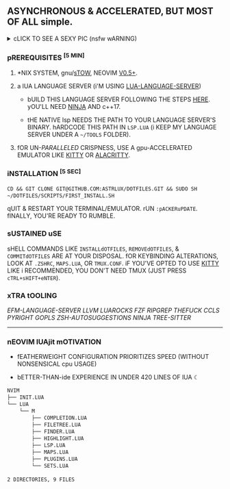 ## ASYNCHRONOUS & ACCELERATED, BUT MOST OF ALL simple. 

<DETAILS><SUMMARY>cLICK TO SEE A SEXY PIC (nsfw wARNING)</SUMMARY>
<IMG SRC="./IMG/SCREENSHOT.PNG"></IMG>
</DETAILS>

### pREREQUISITES <SUP>[5 MIN]</SUP>

1. *NIX SYSTEM, gnu/[sTOW](HTTPS://WWW.GNU.ORG/SOFTWARE/STOW/), NEOVIM [V0.5+](HTTPS://NEOVIM.IO/).

2. a lUA LANGUAGE SERVER (i'M USING [LUA-LANGUAGE-SERVER](HTTPS://GITHUB.COM/SUMNEKO/LUA-LANGUAGE-SERVER))

    -   bUILD THIS LANGUAGE SERVER FOLLOWING THE STEPS [HERE](HTTPS://GITHUB.COM/SUMNEKO/LUA-LANGUAGE-SERVER/WIKI/bUILD-AND-rUN-(sTANDALONE)). yOU'LL NEED [NINJA](HTTPS://GITHUB.COM/NINJA-BUILD/NINJA/WIKI/pRE-BUILT-nINJA-PACKAGES) AND c++17.

    -   tHE NATIVE lsp NEEDS THE PATH TO YOUR LANGUAGE SERVER'S BINARY. hARDCODE THIS PATH IN `LSP.LUA` (i KEEP MY LANGUAGE SERVER UNDER A `~/TOOLS` FOLDER).

3. fOR UN-_PARALLELED_ CRISPNESS, USE A gpu-ACCELERATED EMULATOR LIKE [KITTY](HTTPS://SW.KOVIDGOYAL.NET/KITTY/) OR [ALACRITTY](HTTPS://GITHUB.COM/ALACRITTY/ALACRITTY).

### iNSTALLATION <SUP>[5 SEC]</SUP>

    CD && GIT CLONE GIT@GITHUB.COM:ASTRLUX/DOTFILES.GIT && SUDO SH ~/DOTFILES/SCRIPTS/FIRST_INSTALL.SH


qUIT & RESTART YOUR TERMINAL/EMULATOR. rUN `:pACKERuPDATE`. fINALLY, YOU'RE READY TO RUMBLE.

### sUSTAINED uSE

sHELL COMMANDS LIKE `INSTALLdOTFILES`, `REMOVEdOTFILES`, & `COMMITdOTFILES` ARE AT YOUR DISPOSAL. fOR KEYBINDING ALTERATIONS, LOOK AT `.ZSHRC`, `MAPS.LUA`, OR `TMUX.CONF`. iF YOU'VE OPTED TO USE [KITTY](HTTPS://SW.KOVIDGOYAL.NET/KITTY/CONF/) LIKE i RECOMMENDED, YOU DON'T NEED TMUX (JUST PRESS `cTRL+sHIFT+eNTER`).

### xTRA tOOLING

_EFM-LANGUAGE-SERVER LLVM LUAROCKS FZF RIPGREP THEFUCK CCLS PYRIGHT GOPLS ZSH-AUTOSUGGESTIONS NINJA TREE-SITTER_

___

### nEOVIM lUAjit mOTIVATION

- fEATHERWEIGHT CONFIGURATION PRIORITIZES SPEED (WITHOUT NONSENSICAL cpu USAGE)

- bETTER-THAN-ide EXPERIENCE IN UNDER 420 LINES OF lUA ☾

```
NVIM
├── INIT.LUA
└── LUA
    └── M
        ├── COMPLETION.LUA
        ├── FILETREE.LUA
        ├── FINDER.LUA
        ├── HIGHLIGHT.LUA
        ├── LSP.LUA
        ├── MAPS.LUA
        ├── PLUGINS.LUA
        └── SETS.LUA

2 DIRECTORIES, 9 FILES
```
